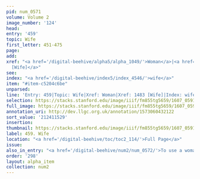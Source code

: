 ```yaml
---
pid: num_0571
volume: Volume 2
image_number: '124'
head:
entry: '459'
topic: Wife
first_letter: 451-475
page:
add:
xref: "<a href='/digital-beehive/alpha5/alpha_1049/'>Woman</a>|<a href='/digital-beehive/num6/num_2187/'>1483
  [Wife]</a>"
see:
index: "<a href='/digital-beehive/index5/index_4546/'>wife</a>"
item: "#item-c5204c6be"
unparsed:
line: 'Entry: 459|Topic: Wife|Xref: Woman|Xref: 1483 [Wife]|Index: wife|#item-c5204c6be'
selection: https://stacks.stanford.edu/image/iiif/fm855tg5659/1607_0591/929,1529,2814,583/full/0/default.jpg
full_image: https://stacks.stanford.edu/image/iiif/fm855tg5659/1607_0591/full/full/0/default.jpg
annotation_uri: http://dev.llgc.org.uk/annotation/1573060432122
sort_value: '212411529'
insertion:
thumbnail: https://stacks.stanford.edu/image/iiif/fm855tg5659/1607_0591/929,1529,600,180/250,/0/default.jpg
label: 459. Wife
location: "<a href='/digital-beehive/toc/toc2_114/'>Full Page</a>"
issue:
also_in_entry: "<a href='/digital-beehive/num2/num_0572/'>To use a woman</a>"
order: '298'
layout: alpha_item
collection: num2
---
```

